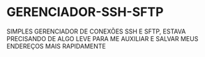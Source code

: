 # GERENCIADOR-SSH-SFTP
SIMPLES GERENCIADOR DE CONEXÕES SSH E SFTP, ESTAVA PRECISANDO DE ALGO LEVE PARA ME AUXILIAR E SALVAR MEUS ENDEREÇOS MAIS RAPIDAMENTE
